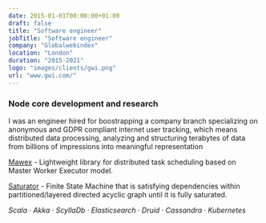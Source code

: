 ```yaml
---
date: 2015-01-01T00:00:00+01:00
draft: false
title: "Software engineer"
jobTitle: "Software engineer"
company: "Globalwebindex"
location: "London"
duration: "2015-2021"
logo: "images/clients/gwi.png"
url: "www.gwi.com/"
---
```

### Node core development and research

I was an engineer hired for boostrapping a company branch specializing on anonymous and GDPR compliant internet user tracking, which means distributed data processing, analyzing and structuring terabytes of data from billions of impressions into meaningful representation

[Mawex](https://github.com/GlobalWebIndex/mawex) - Lightweight library for distributed task scheduling based on Master Worker Executor model.

[Saturator](https://github.com/GlobalWebIndex/saturator) - Finite State Machine that is satisfying dependencies within partitioned/layered directed acyclic graph until it is fully saturated.

*Scala · Akka · ScyllaDb · Elasticsearch · Druid · Cassandra · Kubernetes*